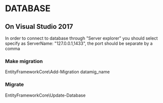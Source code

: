 # DATABASE #

## On Visual Studio 2017 ##
 In order to connect to database through "Server explorer" you should select specify as ServerName: "127.0.0.1,1433", the port should be separate by a comma

### Make migration
EntityFrameworkCore\Add-Migration datamig_name

### Migrate 
EntityFrameworkCore\Update-Database